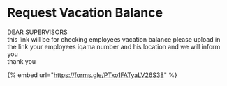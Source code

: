 # Request Vacation Balance

DEAR SUPERVISORS\
this link will be for checking employees vacation balance please upload in the link your employees iqama number and his location and we will inform you\
thank you

{% embed url="https://forms.gle/PTxo1FATyaLV26S38" %}
